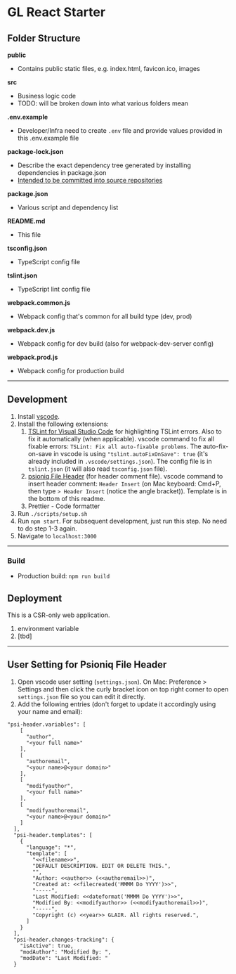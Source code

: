 # GL React Starter

## Folder Structure

**public**

- Contains public static files, e.g. index.html, favicon.ico, images

**src**

- Business logic code
- TODO: will be broken down into what various folders mean

**.env.example**

- Developer/Infra need to create `.env` file and provide values provided in this .env.example file

**package-lock.json**

- Describe the exact dependency tree generated by installing dependencies in package.json
- [Intended to be committed into source repositories](https://github.com/npm/npm/blob/v5.0.0/doc/files/package-lock.json.md)

**package.json**

- Various script and dependency list

**README.md**

- This file

**tsconfig.json**

- TypeScript config file

**tslint.json**

- TypeScript lint config file

**webpack.common.js**

- Webpack config that's common for all build type (dev, prod)

**webpack.dev.js**

- Webpack config for dev build (also for webpack-dev-server config)

**webpack.prod.js**

- Webpack config for production build

---

## Development

1. Install [vscode](https://code.visualstudio.com/).
2. Install the following extensions:
   1. [TSLint for Visual Studio Code](https://marketplace.visualstudio.com/items?itemName=ms-vscode.vscode-typescript-tslint-plugin) for highlighting TSLint errors. Also to fix it automatically (when applicable). vscode command to fix all fixable errors: `TSLint: Fix all auto-fixable problems`. The auto-fix-on-save in vscode is using `"tslint.autoFixOnSave": true` (it's already included in `.vscode/settings.json`). The config file is in `tslint.json` (it will also read `tsconfig.json` file).
   2. [psioniq File Header](https://marketplace.visualstudio.com/items?itemName=psioniq.psi-header) (for header comment file). vscode command to insert header comment: `Header Insert` (on Mac keyboard: Cmd+P, then type `> Header Insert` (notice the angle bracket)). Template is in the bottom of this readme.
   3. Prettier - Code formatter
3. Run `./scripts/setup.sh`
4. Run `npm start`. For subsequent development, just run this step. No need to do step 1-3 again.
5. Navigate to `localhost:3000`

---

### Build

- Production build: `npm run build`

## Deployment

This is a CSR-only web application.

1. environment variable
2. [tbd]

---

## User Setting for Psioniq File Header

1. Open vscode user setting (`settings.json`). On Mac: Preference > Settings and then click the curly bracket icon on top right corner to open `settings.json` file so you can edit it directly.
2. Add the following entries (don't forget to update it accordingly using your name and email):

```
"psi-header.variables": [
    [
      "author",
      "<your full name>"
    ],
    [
      "authoremail",
      "<your name>@<your domain>"
    ],
    [
      "modifyauthor",
      "<your full name>"
    ],
    [
      "modifyauthoremail",
      "<your name>@<your domain>"
    ]
  ],
  "psi-header.templates": [
    {
      "language": "*",
      "template": [
        "<<filename>>",
        "DEFAULT DESCRIPTION. EDIT OR DELETE THIS.",
        "",
        "Author: <<author>> (<<authoremail>>)",
        "Created at: <<filecreated('MMMM Do YYYY')>>",
        "-----",
        "Last Modified: <<dateformat('MMMM Do YYYY')>>",
        "Modified By: <<modifyauthor>> (<<modifyauthoremail>>)",
        "-----",
        "Copyright (c) <<year>> GLAIR. All rights reserved.",
      ]
    }
  ],
  "psi-header.changes-tracking": {
    "isActive": true,
    "modAuthor": "Modified By: ",
    "modDate": "Last Modified: "
  }
```
